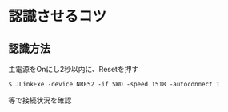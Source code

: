 # 認識させるコツ

## 認識方法
主電源をOnにし2秒以内に、Resetを押す

```
$ JLinkExe -device NRF52 -if SWD -speed 1518 -autoconnect 1
```

等で接続状況を確認